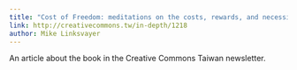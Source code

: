 ```yaml
---
title: "Cost of Freedom: meditations on the costs, rewards, and necessity of freedom for all, and immediately for our friend"
link: http://creativecommons.tw/in-depth/1218
author: Mike Linksvayer
---
```

An article about the book in the Creative Commons Taiwan newsletter.

